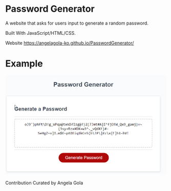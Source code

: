 # Password Generator

A website that asks for users input to generate a random password.

Built With JavaScript/HTML/CSS.

Website https://angelagola-ko.github.io/PasswordGenerator/

# Example

![Password-Generator](./Develop/PasswordGenerator.png) 

Contribution Curated by Angela Gola

